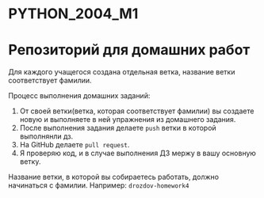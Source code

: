 # PYTHON_2004_M1
# Репозиторий для домашних работ

Для каждого учащегося создана отдельная ветка, название ветки соответствует фамилии.

Процесс выполнения домашних заданий:

1. От своей ветки(ветка, которая соответствует фамилии) вы создаете новую и выполняете в ней упражнения из домашнего задания.
2. После выполнения задания делаете `push` ветки в которой выполнянли дз.
3. На GitHub делаете `pull request`.
4. Я проверяю код, и в случае выполнения ДЗ мержу в вашу основную ветку.

Название ветки, в которой вы собираетесь работать, должно начинаться с фамилии. Например: `drozdov-homework4`
